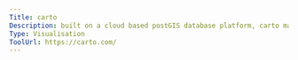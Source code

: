 ```yaml
---
Title: carto
Description: built on a cloud based postGIS database platform, carto makes it easy to create maps online using geography data, and offers a completely free option for low usage.
Type: Visualisation
ToolUrl: https://carto.com/
---
```

